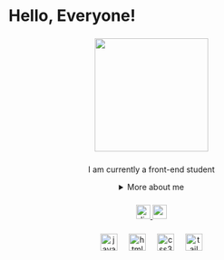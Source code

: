 <h1 align="left">Hello, Everyone!</h1>

###

<div align="center">
  <img height="200" src="https://media.discordapp.net/attachments/1194749499428573295/1214943587507118121/4D96D14E-F2DF-4DD5-84E0-746880076DA6.gif?ex=65faf363&is=65e87e63&hm=febc4b14f0dfc27359aaad065ded8e8590e0bf3bacd6609f8cda7fe19bece2dc&="  />
</div>

###

<p align="center">I am currently a front-end student</p>

<details align="center">
  <summary>More about me</summary>

 -> 🔭 Hi guys, my name is Matheus, I'm 20 years old and I'm currently
     venturing into the area of ​​web development.

-> 📚 just a student at the moment...
</details>

###

<div align="center">
  <a href="https://discord.com/users/797288687841837056" target="_blank">
    <img src="https://img.shields.io/static/v1?message=Discord&logo=discord&label=&color=7289DA&logoColor=white&labelColor=&style=for-the-badge" height="25" alt="discord logo"  />
  </a>
  <a href="mateuslyd@hotmail.com" target="_blank">
    <img src="https://img.shields.io/static/v1?message=Gmail&logo=gmail&label=&color=D14836&logoColor=white&labelColor=&style=for-the-badge" height="25" alt="gmail logo"  />
  </a>
</div>

###

<div align="center">
  <img src="https://skillicons.dev/icons?i=js" height="30" alt="javascript logo"  />
  <img width="12" />
  <img src="https://skillicons.dev/icons?i=html" height="30" alt="html5 logo"  />
  <img width="12" />
  <img src="https://skillicons.dev/icons?i=css" height="30" alt="css3 logo"  />
  <img width="12" />
  <img src="https://skillicons.dev/icons?i=tailwind" height="30" alt="tailwindcss logo"  />
</div>

###
